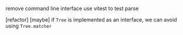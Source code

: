 remove command line interface
use vitest to test parse

[refactor] [maybe] if `Tree` is implemented as an interface, we can avoid using `Tree.matcher`
